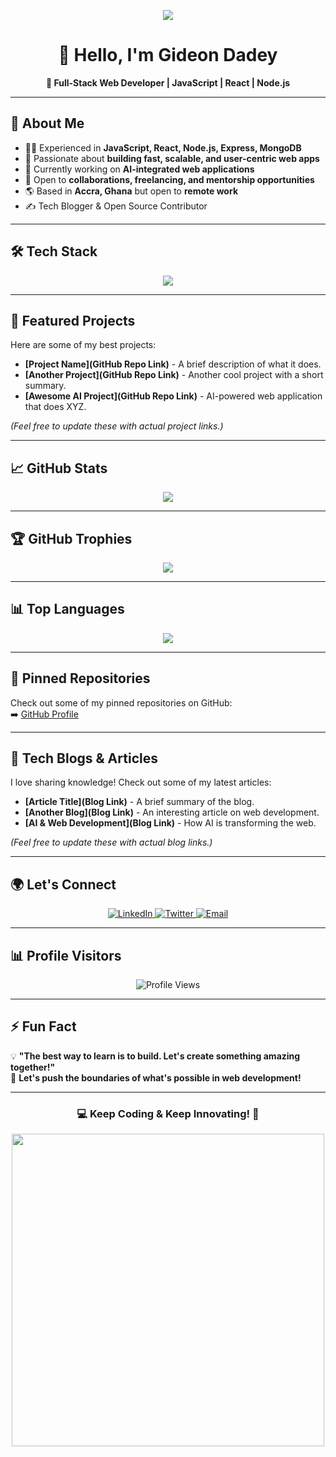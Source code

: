 <!-- Profile Banner -->
<p align="center">
  <img src="https://readme-typing-svg.herokuapp.com?font=Fira+Code&pause=500&color=38C2FF&center=true&vCenter=true&width=435&lines=Full-Stack+Developer;React+|+Node.js+|+JavaScript;Passionate+About+Scalable+Web+Apps;Let's+Build+Something+Awesome!" />
</p>

<h1 align="center">👋 Hello, I'm Gideon Dadey </h1>

<p align="center">
  <strong>🚀 Full-Stack Web Developer | JavaScript | React | Node.js</strong>
</p>

---

## 📌 **About Me**
- 👨‍💻 Experienced in **JavaScript, React, Node.js, Express, MongoDB**
- 🚀 Passionate about **building fast, scalable, and user-centric web apps**
- 🔭 Currently working on **AI-integrated web applications**
- 🎯 Open to **collaborations, freelancing, and mentorship opportunities**
- 🌎 Based in **Accra, Ghana** but open to **remote work**
- ✍️ Tech Blogger & Open Source Contributor

---

## 🛠️ **Tech Stack**
<p align="center">
  <img src="https://skillicons.dev/icons?i=js,ts,react,nextjs,nodejs,express,mongodb,postgresql,docker,aws,git,figma" />
</p>

---

## 🚀 **Featured Projects**
Here are some of my best projects:

- **[Project Name](GitHub Repo Link)** - A brief description of what it does.
- **[Another Project](GitHub Repo Link)** - Another cool project with a short summary.
- **[Awesome AI Project](GitHub Repo Link)** - AI-powered web application that does XYZ.

*(Feel free to update these with actual project links.)*

---

## 📈 **GitHub Stats**
<p align="center">
  <img src="https://github-profile-summary-cards.vercel.app/api/cards/profile-details?username=Cannymirah22&theme=github_dark" />
  <br />

---

## 🏆 **GitHub Trophies**
<p align="center">
  <img src="https://github-profile-trophy.vercel.app/?username=Cannymirah22&theme=radical&margin-w=15&margin-h=15" />
</p>

---

## 📊 **Top Languages**
<p align="center">
  <img src="https://github-readme-stats.vercel.app/api/top-langs/?username=Cannymirah22&layout=compact&langs_count=10&theme=tokyonight&cache_seconds=7200" />
</p>

---

## 📌 **Pinned Repositories**
Check out some of my pinned repositories on GitHub:  
➡️ [GitHub Profile](https://github.com/Cannymirah22?tab=repositories)

---

## 📜 **Tech Blogs & Articles**
I love sharing knowledge! Check out some of my latest articles:  

- **[Article Title](Blog Link)** - A brief summary of the blog.
- **[Another Blog](Blog Link)** - An interesting article on web development.
- **[AI & Web Development](Blog Link)** - How AI is transforming the web.

*(Feel free to update these with actual blog links.)*

---

## 🌍 **Let's Connect**
<p align="center">
  <a href="https://www.linkedin.com/in/gideon-dadey-263128182/" target="_blank">
    <img src="https://img.shields.io/badge/LinkedIn-0A66C2?style=for-the-badge&logo=linkedin&logoColor=white" alt="LinkedIn">
  </a>
  <a href="https://twitter.com/cannymirah" target="_blank">
    <img src="https://img.shields.io/badge/Twitter-1DA1F2?style=for-the-badge&logo=twitter&logoColor=white" alt="Twitter">
  </a>
  <a href="mailto:your.email@example.com">
    <img src="https://img.shields.io/badge/Email-D14836?style=for-the-badge&logo=gmail&logoColor=white" alt="Email">
  </a>
</p>

---

## 📊 **Profile Visitors**
<p align="center">
  <img src="https://komarev.com/ghpvc/?username=Cannymirah22&color=blue" alt="Profile Views" />
</p>

---

## ⚡ **Fun Fact**
💡 **"The best way to learn is to build. Let's create something amazing together!"**  
🚀 **Let's push the boundaries of what's possible in web development!**

---

<h3 align="center">💻 Keep Coding & Keep Innovating! 🚀</h3>
<p align="center">
  <img src="https://media.giphy.com/media/qgQUggAC3Pfv687qPC/giphy.gif" width="500" />
</p>

